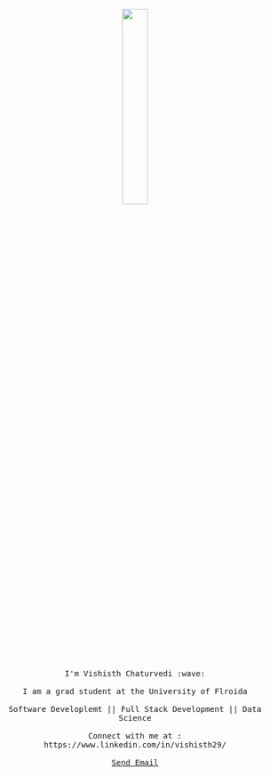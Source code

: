 <p align="center">
  <img src="https://media.giphy.com/media/2xPPojqe3mraUXS6dk/giphy.gif" width="30%">
  <br><br>
  <samp>
    I'm Vishisth Chaturvedi :wave:
    <br><br>
    I am a grad student at the University of Flroida 
    <br><br>
    Software Developlemt || Full Stack Development || Data Science
    <br><br>
    Connect with me at  : https://www.linkedin.com/in/vishisth29/
    <br><br>
    <a href = "mailto: mailtovishisth@gmail.com">Send Email</a>
  </samp>
</p>
